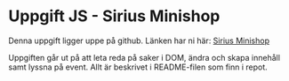 # Uppgift JS - Sirius Minishop

Denna uppgift ligger uppe på github. Länken har ni här: [Sirius Minishop](https://github.com/Lexicon-LTU-2024/exercise-sirius-mini-shop)

Uppgiften går ut på att leta reda på saker i DOM, ändra och skapa innehåll samt lyssna på event. Allt är beskrivet i README-filen som finn i repot.